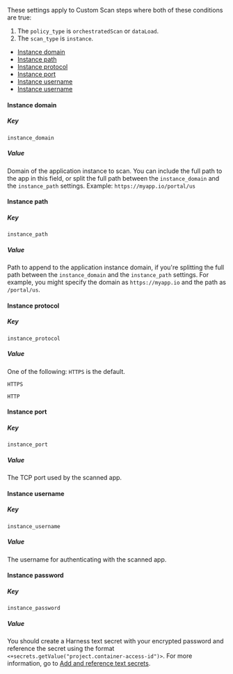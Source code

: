 <!-- details>
<summary>Instance scan settings</summary -->

These settings apply to Custom Scan steps where both of these conditions are true:

1. The `policy_type` is `orchestratedScan` or `dataLoad`.
2. The `scan_type` is `instance`.

<!-- TOC start (generated with https://github.com/derlin/bitdowntoc) -->

- [Instance domain](#instance-domain)
- [Instance path](#instance-path)
- [Instance protocol](#instance-protocol)
- [Instance port](#instance-port)
- [Instance username](#instance-username)
- [Instance username](#instance-password)

<!-- TOC end -->


#### Instance domain

##### Key
```
instance_domain
```

##### Value
Domain of the application instance to scan. You can include the full path to the app in this field, or split the full path between the `instance_domain` and the `instance_path` settings. Example: `https://myapp.io/portal/us`

#### Instance path

##### Key
```
instance_path
```

##### Value
Path to append to the application instance domain, if you're splitting the full path between the `instance_domain` and the `instance_path` settings. For example, you might specify the domain as `https://myapp.io` and the path as `/portal/us`.

#### Instance protocol

##### Key
```
instance_protocol
```

##### Value
One of the following: `HTTPS` is the default.
```
HTTPS
```
```
HTTP
```

#### Instance port

##### Key
```
instance_port
```

##### Value

The TCP port used by the scanned app.

#### Instance username

##### Key
```
instance_username
```

##### Value

The username for authenticating with the scanned app.

#### Instance password

##### Key
```
instance_password
```

##### Value

You should create a Harness text secret with your encrypted password and reference the secret using the format `<+secrets.getValue("project.container-access-id")>`. For more information, go to [Add and reference text secrets](/docs/platform/secrets/add-use-text-secrets).
